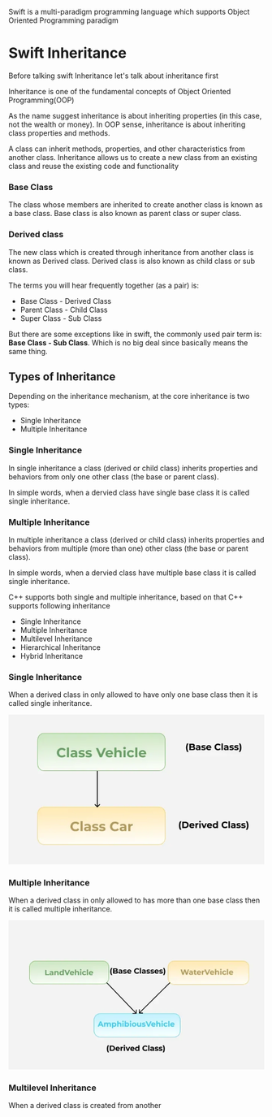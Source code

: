 Swift is a multi-paradigm programming language which supports Object Oriented Programming paradigm

# Swift Inheritance

Before talking swift Inheritance let's talk about inheritance first

Inheritance is one of the fundamental concepts of Object Oriented Programming(OOP)

As the name suggest inheritance is about inheriting properties (in this case, not the wealth or money).
In OOP sense, inheritance is about inheriting class properties and methods.

A class can inherit methods, properties, and other characteristics from another class. Inheritance allows us to create a new class from an existing class and reuse the existing code and functionality

### Base Class

The class whose members are inherited to create another class is known as a base class. Base class is also known as parent class or super class.

### Derived class

The new class which is created through inheritance from another class is known as Derived class. Derived class is also known as child class or sub class.

The terms you will hear frequently together (as a pair) is:

- Base Class - Derived Class
- Parent Class - Child Class
- Super Class - Sub Class

But there are some exceptions like in swift, the commonly used pair term is: **Base Class - Sub Class**. Which is no big deal since basically means the same thing.

## Types of Inheritance

Depending on the inheritance mechanism, at the core inheritance is two types:

- Single Inheritance
- Multiple Inheritance

### Single Inheritance

In single inheritance a class (derived or child class) inherits properties and behaviors from only one other class (the base or parent class).

In simple words, when a dervied class have single base class it is called single inheritance.

### Multiple Inheritance

In multiple inheritance a class (derived or child class) inherits properties and behaviors from multiple (more than one) other class (the base or parent class).

In simple words, when a dervied class have multiple base class it is called single inheritance.

C++ supports both single and multiple inheritance, based on that C++ supports following inheritance

- Single Inheritance
- Multiple Inheritance
- Multilevel Inheritance
- Hierarchical Inheritance
- Hybrid Inheritance

### Single Inheritance

When a derived class in only allowed to have only one base class then it is called single inheritance.

![Single Inheritance](SingleInheritance.png)

### Multiple Inheritance

When a derived class in only allowed to has more than one base class then it is called multiple inheritance.

![Multiple Inheritance](MultipleInheritance.png)

### Multilevel Inheritance

When a derived class is created from another
